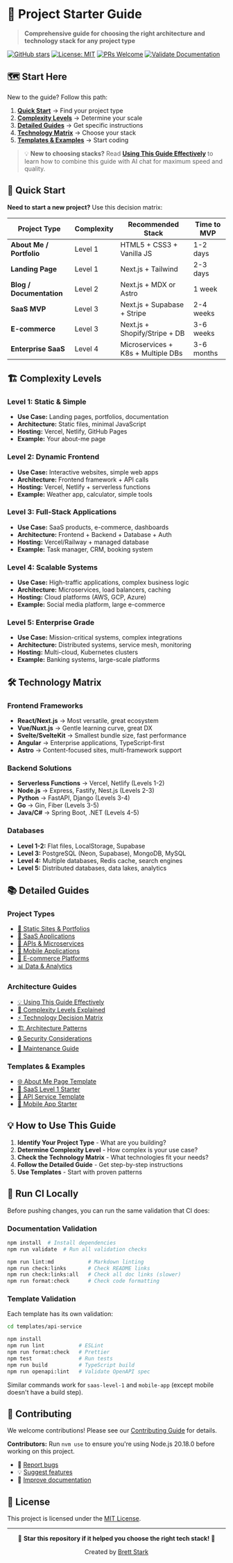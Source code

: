 # 🚀 Project Starter Guide

> **Comprehensive guide for choosing the right architecture and technology stack for any project type**

[![GitHub stars](https://img.shields.io/github/stars/brettstark73/project-starter-guide?style=flat-square)](https://github.com/brettstark73/project-starter-guide/stargazers)
[![License: MIT](https://img.shields.io/badge/License-MIT-yellow.svg?style=flat-square)](https://opensource.org/licenses/MIT)
[![PRs Welcome](https://img.shields.io/badge/PRs-welcome-brightgreen.svg?style=flat-square)](http://makeapullrequest.com)
[![Validate Documentation](https://github.com/brettstark73/project-starter-guide/actions/workflows/validate.yml/badge.svg)](https://github.com/brettstark73/project-starter-guide/actions/workflows/validate.yml)

## 🗺️ Start Here

New to the guide? Follow this path:

1. **[Quick Start](#quick-start)** → Find your project type
2. **[Complexity Levels](#complexity-levels)** → Determine your scale
3. **[Detailed Guides](#detailed-guides)** → Get specific instructions
4. **[Technology Matrix](docs/technology-matrix.md)** → Choose your stack
5. **[Templates & Examples](#templates--examples)** → Start coding

> 💡 **New to choosing stacks?** Read **[Using This Guide Effectively](docs/using-this-guide.md)** to learn how to combine this guide with AI chat for maximum speed and quality.

## 🎯 Quick Start

**Need to start a new project?** Use this decision matrix:

| Project Type             | Complexity | Recommended Stack                  | Time to MVP |
| ------------------------ | ---------- | ---------------------------------- | ----------- |
| **About Me / Portfolio** | Level 1    | HTML5 + CSS3 + Vanilla JS          | 1-2 days    |
| **Landing Page**         | Level 1    | Next.js + Tailwind                 | 2-3 days    |
| **Blog / Documentation** | Level 2    | Next.js + MDX or Astro             | 1 week      |
| **SaaS MVP**             | Level 3    | Next.js + Supabase + Stripe        | 2-4 weeks   |
| **E-commerce**           | Level 3    | Next.js + Shopify/Stripe + DB      | 3-6 weeks   |
| **Enterprise SaaS**      | Level 4    | Microservices + K8s + Multiple DBs | 3-6 months  |

## 🏗️ Complexity Levels

### Level 1: Static & Simple

- **Use Case:** Landing pages, portfolios, documentation
- **Architecture:** Static files, minimal JavaScript
- **Hosting:** Vercel, Netlify, GitHub Pages
- **Example:** Your about-me page

### Level 2: Dynamic Frontend

- **Use Case:** Interactive websites, simple web apps
- **Architecture:** Frontend framework + API calls
- **Hosting:** Vercel, Netlify + serverless functions
- **Example:** Weather app, calculator, simple tools

### Level 3: Full-Stack Applications

- **Use Case:** SaaS products, e-commerce, dashboards
- **Architecture:** Frontend + Backend + Database + Auth
- **Hosting:** Vercel/Railway + managed database
- **Example:** Task manager, CRM, booking system

### Level 4: Scalable Systems

- **Use Case:** High-traffic applications, complex business logic
- **Architecture:** Microservices, load balancers, caching
- **Hosting:** Cloud platforms (AWS, GCP, Azure)
- **Example:** Social media platform, large e-commerce

### Level 5: Enterprise Grade

- **Use Case:** Mission-critical systems, complex integrations
- **Architecture:** Distributed systems, service mesh, monitoring
- **Hosting:** Multi-cloud, Kubernetes clusters
- **Example:** Banking systems, large-scale platforms

## 🛠️ Technology Matrix

### Frontend Frameworks

- **React/Next.js** → Most versatile, great ecosystem
- **Vue/Nuxt.js** → Gentle learning curve, great DX
- **Svelte/SvelteKit** → Smallest bundle size, fast performance
- **Angular** → Enterprise applications, TypeScript-first
- **Astro** → Content-focused sites, multi-framework support

### Backend Solutions

- **Serverless Functions** → Vercel, Netlify (Levels 1-2)
- **Node.js** → Express, Fastify, Nest.js (Levels 2-3)
- **Python** → FastAPI, Django (Levels 3-4)
- **Go** → Gin, Fiber (Levels 3-5)
- **Java/C#** → Spring Boot, .NET (Levels 4-5)

### Databases

- **Level 1-2:** Flat files, LocalStorage, Supabase
- **Level 3:** PostgreSQL (Neon, Supabase), MongoDB, MySQL
- **Level 4:** Multiple databases, Redis cache, search engines
- **Level 5:** Distributed databases, data lakes, analytics

## 📚 Detailed Guides

### Project Types

- [📄 Static Sites & Portfolios](docs/project-types/static-sites.md)
- [💼 SaaS Applications](docs/project-types/saas-applications.md)
- [🔌 APIs & Microservices](docs/project-types/apis.md)
- [📱 Mobile Applications](docs/project-types/mobile-apps.md)
- [🛒 E-commerce Platforms](docs/project-types/ecommerce.md)
- [📊 Data & Analytics](docs/project-types/data-analytics.md)

### Architecture Guides

- [💡 Using This Guide Effectively](docs/using-this-guide.md)
- [🎯 Complexity Levels Explained](docs/complexity-levels.md)
- [⚡ Technology Decision Matrix](docs/technology-matrix.md)
- [🏗️ Architecture Patterns](docs/architecture-patterns.md)
- [🔒 Security Considerations](docs/security-guide.md)
- [🔧 Maintenance Guide](docs/MAINTENANCE.md)

### Templates & Examples

- [🌐 About Me Page Template](templates/about-me-page/)
- [🚀 SaaS Level 1 Starter](templates/saas-level-1/)
- [🔌 API Service Template](templates/api-service/)
- [📱 Mobile App Starter](templates/mobile-app/)

## 💡 How to Use This Guide

1. **Identify Your Project Type** - What are you building?
2. **Determine Complexity Level** - How complex is your use case?
3. **Check the Technology Matrix** - What technologies fit your needs?
4. **Follow the Detailed Guide** - Get step-by-step instructions
5. **Use Templates** - Start with proven patterns

## 🧪 Run CI Locally

Before pushing changes, you can run the same validation that CI does:

### Documentation Validation

```bash
npm install  # Install dependencies
npm run validate  # Run all validation checks

npm run lint:md           # Markdown linting
npm run check:links       # Check README links
npm run check:links:all   # Check all doc links (slower)
npm run format:check      # Check code formatting
```

### Template Validation

Each template has its own validation:

```bash
cd templates/api-service

npm install
npm run lint           # ESLint
npm run format:check   # Prettier
npm test               # Run tests
npm run build          # TypeScript build
npm run openapi:lint   # Validate OpenAPI spec
```

Similar commands work for `saas-level-1` and `mobile-app` (except mobile doesn't have a build step).

## 🤝 Contributing

We welcome contributions! Please see our [Contributing Guide](CONTRIBUTING.md) for details.

**Contributors:** Run `nvm use` to ensure you're using Node.js 20.18.0 before working on this project.

- 🐛 [Report bugs](https://github.com/brettstark73/project-starter-guide/issues)
- 💡 [Suggest features](https://github.com/brettstark73/project-starter-guide/issues)
- 📖 [Improve documentation](https://github.com/brettstark73/project-starter-guide/pulls)

## 📜 License

This project is licensed under the [MIT License](LICENSE).

---

<div align="center">
  <p>🌟 <strong>Star this repository if it helped you choose the right tech stack!</strong> 🌟</p>
  <p>Created by <a href="https://about.brettstark.com">Brett Stark</a></p>
</div>
